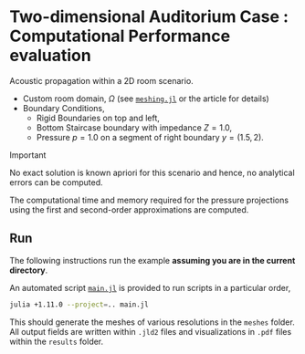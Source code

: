 # Two-dimensional Auditorium Case : Computational Performance evaluation

Acoustic propagation within a 2D room scenario.

- Custom room domain, $\Omega$ (see [`meshing.jl`](meshing.jl) or the article for details)
- Boundary Conditions,
  - Rigid Boundaries on top and left,
  - Bottom Staircase boundary with impedance $Z=1.0$,
  - Pressure $p=1.0$ on a segment of right boundary $y=(1.5,2)$.

> [!IMPORTANT]
> No exact solution is known apriori for this scenario and hence, no analytical errors can be computed.

The computational time and memory required for the pressure projections using the first and second-order approximations are computed.

## Run

The following instructions run the example **assuming you are in the current directory**.

An automated script [`main.jl`](main.jl) is provided to run scripts in a particular order,

```bash
julia +1.11.0 --project=.. main.jl
```
This should generate the meshes of various resolutions in the `meshes` folder. All output fields are written within `.jld2` files and visualizations in `.pdf` files within the `results` folder.
